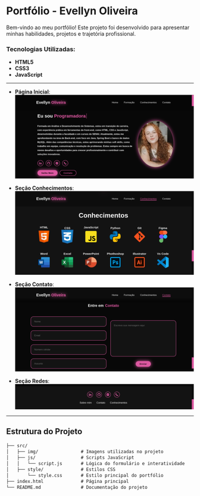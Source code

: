 # Portfólio - Evellyn Oliveira

Bem-vindo ao meu portfólio! Este projeto foi desenvolvido para apresentar minhas habilidades, projetos e trajetória profissional.

### Tecnologias Utilizadas:
- **HTML5**
- **CSS3**
- **JavaScript**

---


- **Página Inicial**:
  ![Página Inicial](/src/img/home.png)

- **Seção Conhecimentos**:
  ![Seção Conhecimentos](/src/img/conhecimentos.png)

- **Seção Contato**:
  ![Seção Contato](/src/img/contact.png)

- **Seção Redes**:
  ![Seção Redes](/src/img/footer.png)


---

##  Estrutura do Projeto

```plaintext
├── src/
│   ├── img/                # Imagens utilizadas no projeto
│   ├── js/                 # Scripts JavaScript
│   │   └── script.js       # Lógica do formulário e interatividade
│   ├── style/              # Estilos CSS
│       └── style.css       # Estilo principal do portfólio
├── index.html              # Página principal
└── README.md               # Documentação do projeto